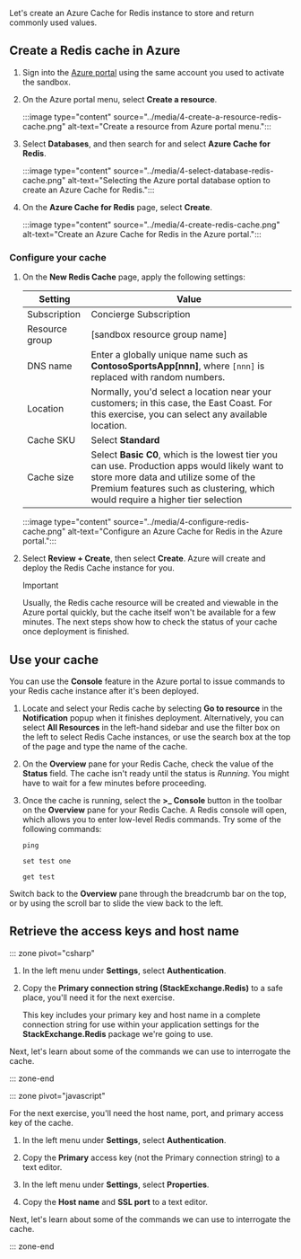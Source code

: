 Let's create an Azure Cache for Redis instance to store and return commonly used values.

## Create a Redis cache in Azure

1. Sign into the [Azure portal](https://portal.azure.com/learn.docs.microsoft.com?azure-portal=true) using the same account you used to activate the sandbox.

1. On the Azure portal menu, select **Create a resource**.

   :::image type="content" source="../media/4-create-a-resource-redis-cache.png" alt-text="Create a resource from Azure portal menu.":::

1. Select **Databases**, and then search for and select **Azure Cache for Redis**.

   :::image type="content" source="../media/4-select-database-redis-cache.png" alt-text="Selecting the Azure portal database option to create an Azure Cache for Redis.":::

1. On the **Azure Cache for Redis** page, select **Create**.

   :::image type="content" source="../media/4-create-redis-cache.png" alt-text="Create an Azure Cache for Redis in the Azure portal.":::

### Configure your cache

1. On the **New Redis Cache** page, apply the following settings:

   | Setting | Value |
   | ----- | ----------- |
   | Subscription | Concierge Subscription |
   | Resource group | <rgn>[sandbox resource group name]</rgn> |
   | DNS name | Enter a globally unique name such as **ContosoSportsApp[nnn]**, where `[nnn]` is replaced with random numbers. |
   | Location | Normally, you'd select a location near your customers; in this case, the East Coast. For this exercise, you can select any available location. |
   | Cache SKU  | Select **Standard** |
   | Cache size | Select **Basic C0**, which is the lowest tier you can use. Production apps would likely want to store more data and utilize some of the Premium features such as clustering, which would require a higher tier selection |

   :::image type="content" source="../media/4-configure-redis-cache.png" alt-text="Configure an Azure Cache for Redis in the  Azure portal.":::

1. Select **Review + Create**, then select **Create**. Azure will create and deploy the Redis Cache instance for you.

   > [!IMPORTANT]
   > Usually, the Redis cache resource will be created and viewable in the Azure portal quickly, but the cache itself won't be available for a few minutes. The next steps show how to check the status of your cache once deployment is finished.

## Use your cache

You can use the **Console** feature in the Azure portal to issue commands to your Redis cache instance after it's been deployed.

1. Locate and select your Redis cache by selecting **Go to resource** in the **Notification** popup when it finishes deployment. Alternatively, you can select **All Resources** in the left-hand sidebar and use the filter box on the left to select Redis Cache instances, or use the search box at the top of the page and type the name of the cache.

1. On the **Overview** pane for your Redis Cache, check the value of the **Status** field. The cache isn't ready until the status is *Running*. You might have to wait for a few minutes before proceeding.

1. Once the cache is running, select the **>_ Console** button in the toolbar on the **Overview** pane for your Redis Cache. A Redis console will open, which allows you to enter low-level Redis commands. Try some of the following commands:

    ```console
    ping
    ```

    ```console
    set test one
    ```

    ```console
    get test
    ```

Switch back to the **Overview** pane through the breadcrumb bar on the top, or by using the scroll bar to slide the view back to the left.

## Retrieve the access keys and host name

::: zone pivot="csharp"

1. In the left menu under **Settings**, select **Authentication**.

1. Copy the **Primary connection string (StackExchange.Redis)** to a safe place, you'll need it for the next exercise.

    This key includes your primary key and host name in a complete connection string for use within your application settings for the **StackExchange.Redis** package we're going to use.

Next, let's learn about some of the commands we can use to interrogate the cache.

::: zone-end

::: zone pivot="javascript"

For the next exercise, you'll need the host name, port, and primary access key of the cache.

1. In the left menu under **Settings**, select **Authentication**.

1. Copy the **Primary** access key (not the Primary connection string) to a text editor.

1. In the left menu under **Settings**, select **Properties**.

1. Copy the **Host name** and **SSL port** to a text editor.

Next, let's learn about some of the commands we can use to interrogate the cache.

::: zone-end
